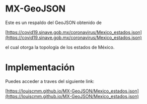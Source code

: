 # MX-GeoJSON
Este es un respaldo del GeoJSON obtenido de 

  [https://covid19.sinave.gob.mx/coronavirus/Mexico_estados.json](https://covid19.sinave.gob.mx/coronavirus/Mexico_estados.json)
  
el cual otorga la topología de los estados de México.

# Implementación
Puedes acceder a traves del siguiente link:

[https://louiscmm.github.io/MX-GeoJSON/Mexico_estados.json](https://louiscmm.github.io/MX-GeoJSON/Mexico_estados.json)

